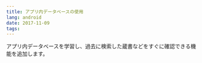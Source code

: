 ```yaml
---
title: アプリ内データベースの使用
lang: android
date: 2017-11-09
tags:
---
```

アプリ内データベースを学習し、過去に検索した蔵書などをすぐに確認できる機能を追加します。